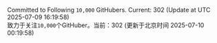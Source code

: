 Committed to Following `10,000` GitHubers. Current: <!-- FOLLOWING_COUNT -->302<!-- FOLLOWING_COUNT --> (Update at UTC <!-- LAST_UPDATED -->2025-07-09 16:19:58<!-- LAST_UPDATED -->)<br>
致力于关注`10,000`个GitHuber。当前：<!-- FOLLOWING_COUNT -->302<!-- FOLLOWING_COUNT --> (更新于北京时间 <!-- LAST_UPDATED_CST -->2025-07-10 00:19:58<!-- LAST_UPDATED_CST -->)
